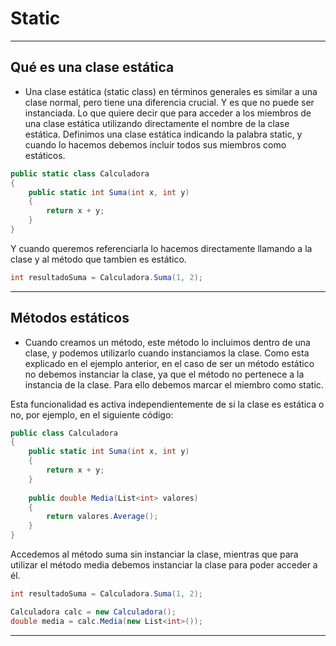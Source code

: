# Static
---

## Qué es una clase estática

- Una clase estática (static class) en términos generales es similar a una clase normal, pero tiene una diferencia crucial. Y es que no puede ser instanciada. Lo que quiere decir que para acceder a los miembros de una clase estática utilizando directamente el nombre de la clase estática. Definimos una clase estática indicando la palabra static, y cuando lo hacemos debemos incluir todos sus miembros como estáticos.

```c#
public static class Calculadora 
{ 
    public static int Suma(int x, int y) 
    { 
        return x + y; 
    } 
}
```

Y cuando queremos referenciarla lo hacemos directamente llamando a la clase y al método que tambien es estático.

```c#
int resultadoSuma = Calculadora.Suma(1, 2);
```
---

## Métodos estáticos

- Cuando creamos un método, este método lo incluimos dentro de una clase, y podemos utilizarlo cuando instanciamos la clase. Como esta explicado en el ejemplo anterior, en el caso de ser un método estático no debemos instanciar la clase, ya que el método no pertenece a la instancia de la clase. Para ello debemos marcar el miembro como static.

Esta funcionalidad es activa independientemente de si la clase es estática o no, por ejemplo, en el siguiente código:

```c#
public class Calculadora 
{ 
    public static int Suma(int x, int y) 
    { 
        return x + y; 
    } 
    
    public double Media(List<int> valores) 
    { 
        return valores.Average(); 
    } 
}
```

Accedemos al método suma sin instanciar la clase, mientras que para utilizar el método media debemos instanciar la clase para poder acceder a él.
```c#
int resultadoSuma = Calculadora.Suma(1, 2); 

Calculadora calc = new Calculadora(); 
double media = calc.Media(new List<int>());
```
---